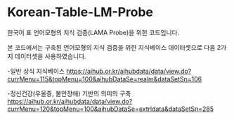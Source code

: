 # Korean-Table-LM-Probe


한국어 표 언어모형의 지식 검증(LAMA Probe)을 위한 코드입니다.

본 코드에서는 구축된 언어모형의 지식 검증을 위한 지식베이스 데이터셋으로 다음 2가지 데이터셋을 사용하였습니다.

-일반 상식 지식베이스
https://aihub.or.kr/aihubdata/data/view.do?currMenu=115&topMenu=100&aihubDataSe=realm&dataSetSn=106

-정신건강(우울증, 불안장애) 기반의 의미의 구축
https://aihub.or.kr/aihubdata/data/view.do?currMenu=120&topMenu=100&aihubDataSe=extrldata&dataSetSn=285

